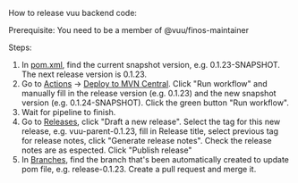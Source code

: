 How to release vuu backend code:

Prerequisite:
You need to be a member of @vuu/finos-maintainer

Steps:
1. In [pom.xml](https://github.com/finos/vuu/blob/main/pom.xml), find the current snapshot version, e.g. <version>0.1.23-SNAPSHOT</version>. The next release version is 0.1.23.
2. Go to [Actions](https://github.com/finos/vuu/actions) -> [Deploy to MVN Central](https://github.com/finos/vuu/actions/workflows/release-mvn-central.yml). Click "Run workflow" and manually fill in the release version (e.g. 0.1.23) and the new snapshot version (e.g. 0.1.24-SNAPSHOT). Click the green button "Run workflow".
3. Wait for pipeline to finish.
4. Go to [Releases](https://github.com/finos/vuu/releases), click "Draft a new release". Select the tag for this new release, e.g. vuu-parent-0.1.23, fill in Release title, select previous tag for release notes, click "Generate release notes". Check the release notes are as espected. Click "Publish release"
5. In [Branches](https://github.com/finos/vuu/branches), find the branch that's been automatically created to update pom file, e.g. release-0.1.23. Create a pull request and merge it.
